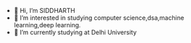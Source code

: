 - 👋 Hi, I’m  SIDDHARTH
- 👀 I’m interested in studying computer science,dsa,machine learning,deep learning.
- 🌱 I’m currently studying at Delhi University
  
<!---
siddharth20323/siddharth20323 is a ✨ special ✨ repository because its `README.md` (this file) appears on your GitHub profile.
You can click the Preview link to take a look at your changes.
--->
